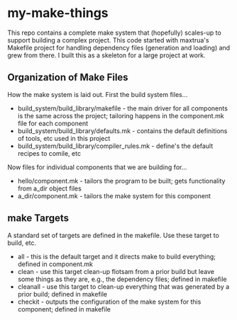 # my-make-things

This repo contains a complete make system that (hopefully) 
scales-up to support building a complex project. This code
started with maxtrua's Makefile project for handling dependency
files (generation and loading) and grew from there. I built this
as a skeleton for a large project at work.

## Organization of Make Files

How the make system is laid out. First the build system files...
* build_system/build_library/makefile - the main driver for 
all components is the same across the project; tailoring happens
in the component.mk file for each component
* build_system/build_library/defaults.mk - contains the default 
definitions of tools, etc used in this project
* build_system/build_library/compiler_rules.mk - define's the 
default recipes to comile, etc

Now files for individual components that we are building for...
* hello/component.mk - tailors the program to be built; gets
functionality from a_dir object files
* a_dir/component.mk - tailors the make system for this component

## make Targets

A standard set of targets are defined in the makefile. Use
these target to build, etc.
* all - this is the default target and it directs make to build
everything; defined in component.mk
* clean - use this target  clean-up flotsam from a prior build
but leave some things as they are, e.g., the dependency files;
defined in makefile
* cleanall - use this target to clean-up everything that was
generated by a prior build; defined in makefile
* checkit - outputs the configuration of the make system for
this component; defined in makefile